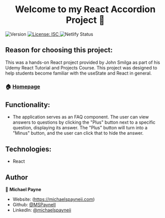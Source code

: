 <h1 align="center">Welcome to my React Accordion Project 👋</h1>
<p>
  <img alt="Version" src="https://img.shields.io/badge/version-1.0.0-blue.svg?cacheSeconds=2592000" />
  <a href="#" target="_blank">
    <img alt="License: ISC" src="https://img.shields.io/badge/License-ISC-yellow.svg" />
  </a>
  <img alt="Netlify Status" src="https://api.netlify.com/api/v1/badges/ec8c6231-5a15-4927-beb4-d518ea0169cb/deploy-status" />
</p>

## Reason for choosing this project:

This was a hands-on React project provided by John Smilga as part of his Udemy React Tutorial and Projects Course. This project was designed to help students become familiar with the useState and React in general.

### 🏠 [Homepage](https://mpayne-react-accordion.netlify.app/)

## Functionality:

- The application serves as an FAQ component. The user can view answers to questions by clicking the "Plus" button next to a specific question, displaying its answer. The "Plus" button will turn into a "Minus" button, and the user can click that to hide the answer.

## Technologies:

- React

## Author

👤 **Michael Payne**

- Website: (https://michaelspayneii.com)
- Github: [@MSPayneII](https://github.com/MSPayneII)
- LinkedIn: [@michaelspayneii](https://linkedin.com/in/michaelspayneii)
